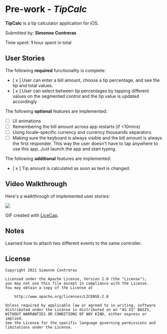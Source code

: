 # Pre-work - *TipCalc*

**TipCalc** is a tip calculator application for iOS.

Submitted by: **Simonne Contreras**

Time spent: **1** hour spent in total

## User Stories

The following **required** functionality is complete:

* [ x ] User can enter a bill amount, choose a tip percentage, and see the tip and total values.
* [ x ] User can select between tip percentages by tapping different values on the segmented control and the tip value is updated accordingly

The following **optional** features are implemented:

* [ ] UI animations
* [ ] Remembering the bill amount across app restarts (if <10mins)
* [ ] Using locale-specific currency and currency thousands separators.
* [ ] Making sure the keyboard is always visible and the bill amount is always the first responder. This way the user doesn't have to tap anywhere to use this app. Just launch the app and start typing.

The following **additional** features are implemented:

- [ x ] Tip amount is calculated as soon as text is changed. 


## Video Walkthrough
Here's a walkthrough of implemented user stories:

![](https://i.imgur.com/Qc9llSo.gif)


GIF created with [LiceCap](http://www.cockos.com/licecap/).

## Notes

Learned how to attach two different events to the same controller. 

## License

    Copyright 2021 Simonne Contreras

    Licensed under the Apache License, Version 2.0 (the "License");
    you may not use this file except in compliance with the License.
    You may obtain a copy of the License at

        http://www.apache.org/licenses/LICENSE-2.0

    Unless required by applicable law or agreed to in writing, software
    distributed under the License is distributed on an "AS IS" BASIS,
    WITHOUT WARRANTIES OR CONDITIONS OF ANY KIND, either express or implied.
    See the License for the specific language governing permissions and
    limitations under the License.
